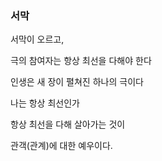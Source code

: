 ### 서막

서막이 오르고,  

극의 참여자는 항상 최선을 다해야 한다  

인생은 새 장이 펼쳐진 하나의 극이다  

나는 항상 최선인가  

항상 최선을 다해 살아가는 것이  

관객(관계)에 대한 예우이다.  
